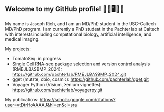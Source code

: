## Welcome to my GitHub profile! 🥼🧪🖥💊🧬 

My name is Joseph Rich, and I am an MD/PhD student in the USC-Caltech MD/PhD program. I am currently a PhD student in the Pachter lab at Caltech with interests including computational biology, artificial intelligence, and medical imaging.

My projects:
- TomatoSeq: in progress
- Single Cell RNA-seq package selection and version control analysis (RMEJLBASBMP_2024): https://github.com/pachterlab/RMEJLBASBMP_2024.git
- gget (mutate, cbio, cosmic): https://github.com/pachterlab/gget.git
- Voyager Python (Visium, Xenium vignettes): https://github.com/pachterlab/voyagerpy.git

My publications: https://scholar.google.com/citations?user=vtDtrHoAAAAJ&hl=en&oi=sra


<!--
**josephrich98/josephrich98** is a ✨ _special_ ✨ repository because its `README.md` (this file) appears on your GitHub profile.

Here are some ideas to get you started:

- 🔭 I’m currently working on ...
- 🌱 I’m currently learning ...
- 👯 I’m looking to collaborate on ...
- 🤔 I’m looking for help with ...
- 💬 Ask me about ...
- 📫 How to reach me: ...
- 😄 Pronouns: ...
- ⚡ Fun fact: ...
-->
